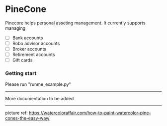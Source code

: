 # PineCone

Pinecore helps personal asseting management. It currently supports managing 

- [ ] Bank accounts
- [ ] Robo advisor accounts
- [ ] Broker accounts
- [ ] Retirement accounts
- [ ] Gift cards

### Getting start
Please run "runme_example.py"

---------
More documentation to be added 


---------
picture ref: https://watercoloraffair.com/how-to-paint-watercolor-pine-cones-the-easy-way/
